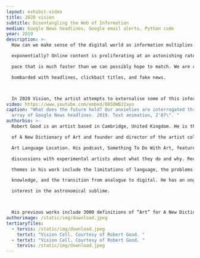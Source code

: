 ```yaml
---
layout: exhibit-video
title: 2020 vision
subtitle: Disentangling the Web of Information
medium: Google News headlines, Google email alerts, Python code
year: 2019
description: >-
  How can we make sense of the digital world as information multiplies

  exponentially? Online content is proliferating at an astonishing rate, at a

  pace that is much faster than we can possibly hope to match. We are constantly

  bombarded with headlines, clickbait titles, and fake news. 



  In 2020 Vision, the artist attempts to externalise some of this information using animations of various headlines, which reflect back a sense of anxiety as we are bombarded with questions, some trivial and some vitally important. These animations grow on the screen like a virus in a Petri dish before gradually receding again.
video: https://www.youtube.com/embed/O85OWBJ2ayo
caption: "What does the future hold? Our anxieties are interrogated through an
  array of Google News headlines. 2019. Text animation, 2'07\". "
authorbio: >-
  Robert Good is an artist based in Cambridge, United Kingdom. He is the editor

  of A New Dictionary of Art and founder and director of the artist collective

  Art Language Location. His podcast, Something To Do With Art, features

  discussions with experimental artists about what they do and why. Recurring

  themes in his work include the limitations of language, the problems of

  knowledge, and the transition from analogue to digital. He has an ongoing

  interest in the astronomical sublime. 



  His previous works include 3000 definitions of “Art” for A New Dictionary of Art and 13,000 news headlines for BREAKING. Future projects include Dr Good Investigates... What Is Reality? at Science Gallery Rotterdam in November 2020, and Bookworks at UWE, Bristol in 2021.
authorimage: /static/img/download.jpeg
tertiaryfiles:
  - tervis: /static/img/download.jpeg
    tertxt: "Vision Cell. Courtesy of Robert Good. "
  - tertxt: "Vision Cell. Courtesy of Robert Good. "
    tervis: /static/img/download.jpeg
---
```

